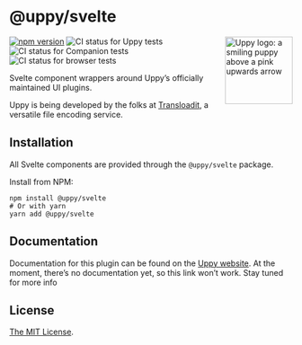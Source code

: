 # @uppy/svelte

<img src="https://uppy.io/img/logo.svg" width="120" alt="Uppy logo: a smiling puppy above a pink upwards arrow" align="right">

[![npm version](https://img.shields.io/npm/v/@uppy/svelte.svg?style=flat-square)](https://www.npmjs.com/package/@uppy/svelte)
![CI status for Uppy tests](https://github.com/transloadit/uppy/workflows/Tests/badge.svg)
![CI status for Companion tests](https://github.com/transloadit/uppy/workflows/Companion/badge.svg)
![CI status for browser tests](https://github.com/transloadit/uppy/workflows/End-to-end%20tests/badge.svg)

Svelte component wrappers around Uppy’s officially maintained UI plugins.

Uppy is being developed by the folks at [Transloadit](https://transloadit.com),
a versatile file encoding service.

## Installation

All Svelte components are provided through the `@uppy/svelte` package.

Install from NPM:

```shell
npm install @uppy/svelte
# Or with yarn
yarn add @uppy/svelte
```

## Documentation

Documentation for this plugin can be found on the
[Uppy website](https://uppy.io/docs/svelte). At the moment, there’s no
documentation yet, so this link won’t work. Stay tuned for more info

## License

[The MIT License](./LICENSE).
